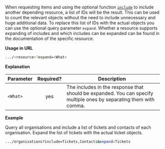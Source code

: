 When requesting items and using the optional function [```include```](#include_more_information) to include another depending resource, a list of IDs will be the result. This can be used to count the relevant objects without the need to include unnecessary and huge additional data. To replace this list of IDs with the actual objects you can use the optional query parameter ```expand```. Whether a resource supports expanding of includes and which includes can be expanded can be found in the documentation of the specific resource.

**Usage in URL**
``` bash
.../<resource>?expand=<What>
```


**Explanation**

|Parameter|Required?|Description|
|-|:-:|-|
|```<What>```|yes|The includes in the response that should be expanded. You can specify multiple ones by separating them with comma.|


**Example**

Query all organisations and include a list of tickets and contacts of each organisation. Expand the list of tickets with the actual ticket objects.

``` bash
.../organisations?include=Tickets,Contacts&expand=Tickets
```